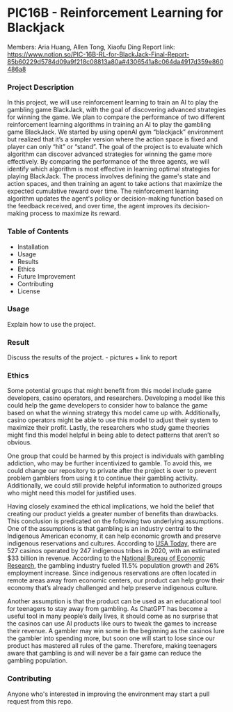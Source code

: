 # PIC16B - Reinforcement Learning for Blackjack
Members: Aria Huang, Allen Tong, Xiaofu Ding
Report link: https://www.notion.so/PIC-16B-RL-for-BlackJack-Final-Report-85b60229d5784d09a9f218c08813a80a#4306541a8c064da4917d359e860486a8
### Project Description

In this project, we will use reinforcement learning to train an AI to play the gambling game BlackJack, with the goal of discovering advanced strategies for winning the game. We plan to compare the performance of two different reinforcement learning algorithms in training an AI to play the gambling game BlackJack. We started by using openAI gym “blackjack” environment but realized that it’s a simpler version where the action space is fixed and player can only “hit” or “stand”.  The goal of the project is to evaluate which algorithm can discover advanced strategies for winning the game more effectively. By comparing the performance of the three agents, we will identify which algorithm is most effective in learning optimal strategies for playing BlackJack. The process involves defining the game's state and action spaces, and then training an agent to take actions that maximize the expected cumulative reward over time. The reinforcement learning algorithm updates the agent's policy or decision-making function based on the feedback received, and over time, the agent improves its decision-making process to maximize its reward.

### Table of Contents

- Installation
- Usage
- Results
- Ethics
- Future Improvement
- Contributing
- License


### Usage

Explain how to use the project.

### Result

Discuss the results of the project. - pictures + link to report

### Ethics

Some potential groups that might benefit from this model include game developers, casino operators, and researchers. Developing a model like this could help the game developers to consider how to balance the game based on what the winning strategy this model came up with. Additionally, casino operators might be able to use this model to adjust their system to maximize their profit. Lastly, the researchers who study game theories might find this model helpful in being able to detect patterns that aren’t so obvious.

One group that could be harmed by this project is individuals with gambling addiction, who may be further incentivized to gamble. To avoid this, we could change our repository to private after the project is over to prevent problem gamblers from using it to continue their gambling activity. Additionally, we could still provide helpful information to authorized groups who might need this model for justified uses.

Having closely examined the ethical implications, we hold the belief that creating our product yields a greater number of benefits than drawbacks. This conclusion is predicated on the following two underlying assumptions. One of the assumptions is that gambling is an industry central to the Indigenous American economy, it can help economic growth and preserve indigenous reservations and cultures. According to [USA Today](https://www.usatoday.com/in-depth/news/nation/2022/05/20/native-american-casinos-gaming-gambling-tribal-rights-free-speech-fbi-us-government-indians/9655379002/), there are 527 casinos operated by 247 indigenous tribes in 2020, with an estimated $33 billion in revenue. According to the [National Bureau of Economic Research](https://www.nber.org/digest/feb03/social-and-economic-impact-native-american-casinos), the gambling industry fueled 11.5% population growth and 26% employment increase. Since indigenous reservations are often located in remote areas away from economic centers, our product can help grow their economy that’s already challenged and help preserve indigenous culture.

Another assumption is that the product can be used as an educational tool for teenagers to stay away from gambling. As ChatGPT has become a useful tool in many people’s daily lives, it should come as no surprise that the casinos can use AI products like ours to tweak the games to increase their revenue. A gambler may win some in the beginning as the casinos lure the gambler into spending more, but soon one will start to lose since our product has mastered all rules of the game. Therefore, making teenagers aware that gambling is and will never be a fair game can reduce the gambling population.

### Contributing

Anyone who's interested in improving the environment may start a pull request from this repo.
